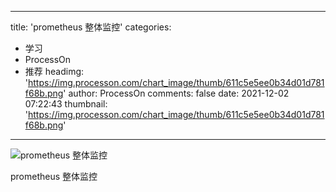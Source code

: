 
---
title: 'prometheus 整体监控'
categories: 
 - 学习
 - ProcessOn
 - 推荐
headimg: 'https://img.processon.com/chart_image/thumb/611c5e5ee0b34d01d781f68b.png'
author: ProcessOn
comments: false
date: 2021-12-02 07:22:43
thumbnail: 'https://img.processon.com/chart_image/thumb/611c5e5ee0b34d01d781f68b.png'
---

<div>   
<img class="thumb" alt="prometheus 整体监控" src="https://img.processon.com/chart_image/thumb/611c5e5ee0b34d01d781f68b.png" referrerpolicy="no-referrer">
<p>prometheus 整体监控</p>  
</div>
            